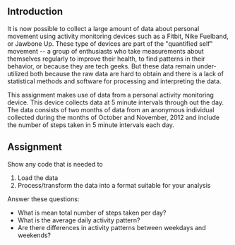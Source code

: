 ## Introduction
It is now possible to collect a large amount of data about personal movement using activity monitoring 
devices such as a Fitbit, Nike Fuelband, or Jawbone Up. These type of devices are part of the "quantified 
self" movement -- a group of enthusiasts who take measurements about themselves regularly to improve their 
health, to find patterns in their behavior, or because they are tech geeks. But these data remain under-utilized 
both because the raw data are hard to obtain and there is a lack of statistical 
methods and software for processing and interpreting the data.

This assignment makes use of data from a personal activity monitoring device. This device collects data at 5 minute intervals 
through out the day. The data consists of two months of data from an anonymous individual 
collected during the months of October and November, 2012 and include the number of steps taken in 5 minute intervals each day.

## Assignment
Show any code that is needed to
1. Load the data
2. Process/transform the data into a format suitable for your analysis

Answer these questions:
* What is mean total number of steps taken per day?
* What is the average daily activity pattern?
* Are there differences in activity patterns between weekdays and weekends?



